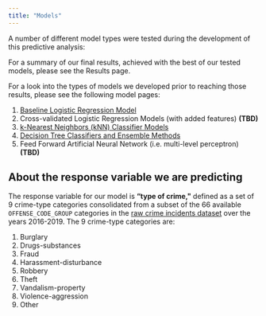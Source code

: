 ```yaml
---
title: "Models"
---
```


A number of different model types were tested during the development of this predictive analysis:

For a summary of our final results, achieved with the best of our tested models, please see the Results page.

For a look into the types of models we developed prior to reaching those results, please see the following model pages:

1. [Baseline Logistic Regression Model](model-baseline.md)
2. Cross-validated Logistic Regression Models (with added features) **(TBD)**
3. [k-Nearest Neighbors (kNN) Classifier Models](model-knn.md)
4. [Decision Tree Classifiers and Ensemble Methods](model-trees.md)
5. Feed Forward Artificial Neural Network (i.e. multi-level perceptron) **(TBD)**

## About the response variable we are predicting

The response variable for our model is ​**“type of crime,​"** defined as a set of 9 crime-type categories consolidated from a subset of the 66 available `OFFENSE_CODE_GROUP` categories in the [raw crime incidents dataset](data-crime.md) over the years 2016-2019. The 9 crime-type categories are:

1. Burglary
2. Drugs-substances
3. Fraud
4. Harassment-disturbance
5. Robbery
6. Theft
7. Vandalism-property
8. Violence-aggression
9. Other
